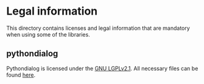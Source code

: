 # Legal information

This directory contains licenses and legal information that are mandatory when using some of the libraries.

## pythondialog
Pythondialog is licensed under the [GNU LGPLv2.1](https://www.gnu.org/licenses/old-licenses/lgpl-2.1.html). All necessary files can be found [here](./pythonDialog/).
